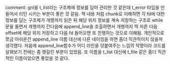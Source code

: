 
comment:
gnl을 t_list라는 구조체에 정보를 담아 관리한 것 같은데 t_error 타입을 만들어서 리턴 시키는 부분이 좋은 것 같음.
책 내용 처럼 chunk로 이해하면 각 fd에 대한 정보를 담는 구조체가 개행까지 읽은 뒤 해당 위치 정보를 계속 저장하는 구조로 while문을 돌면서 개행까지 간다음에
append_line을 호출하면서 개행까지 딱 자른 다음 offset에 해당 위치 저장하고 다음 fd 들어오면 또 진행하는 것으로 이해됨.
개인적으로 쪼금 아쉬운건 append_line 이름 대신에 다른 네이밍을 하면 좀더 직관적이지 않을까 생각했다. 처음에 append_line함수가 어디 라인을 덧붙여주는 느낌의
작명이라 코드를 살펴보기 전에는 좀 헷갈린 부분이 있었음. 또 이름을 t_list 대신에 t_file 같은 좀더 직관적인 이름이었으면 좋았을 것 같다.
